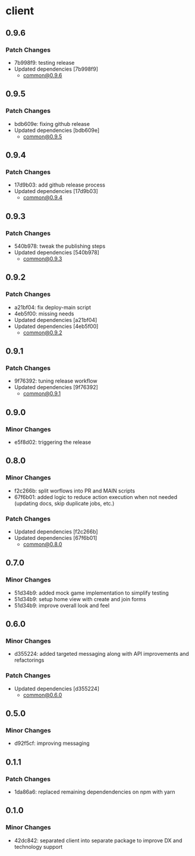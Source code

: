 # client

## 0.9.6

### Patch Changes

- 7b998f9: testing release
- Updated dependencies [7b998f9]
  - common@0.9.6

## 0.9.5

### Patch Changes

- bdb609e: fixing github release
- Updated dependencies [bdb609e]
  - common@0.9.5

## 0.9.4

### Patch Changes

- 17d9b03: add github release process
- Updated dependencies [17d9b03]
  - common@0.9.4

## 0.9.3

### Patch Changes

- 540b978: tweak the publishing steps
- Updated dependencies [540b978]
  - common@0.9.3

## 0.9.2

### Patch Changes

- a21bf04: fix deploy-main script
- 4eb5f00: missing needs
- Updated dependencies [a21bf04]
- Updated dependencies [4eb5f00]
  - common@0.9.2

## 0.9.1

### Patch Changes

- 9f76392: tuning release workflow
- Updated dependencies [9f76392]
  - common@0.9.1

## 0.9.0

### Minor Changes

- e5f8d02: triggering the release

## 0.8.0

### Minor Changes

- f2c266b: split worflows into PR and MAIN scripts
- 67f6b01: added logic to reduce action execution when not needed (updating docs, skip duplicate jobs, etc.)

### Patch Changes

- Updated dependencies [f2c266b]
- Updated dependencies [67f6b01]
  - common@0.8.0

## 0.7.0

### Minor Changes

- 51d34b9: added mock game implementation to simplify testing
- 51d34b9: setup home view with create and join forms
- 51d34b9: improve overall look and feel

## 0.6.0

### Minor Changes

- d355224: added targeted messaging along with API improvements and refactorings

### Patch Changes

- Updated dependencies [d355224]
  - common@0.6.0

## 0.5.0

### Minor Changes

- d92f5cf: improving messaging

## 0.1.1

### Patch Changes

- 1da86a6: replaced remaining dependendencies on npm with yarn

## 0.1.0

### Minor Changes

- 42dc842: separated client into separate package to improve DX and technology support
